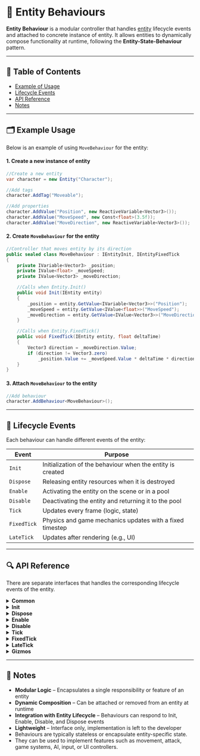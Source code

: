 # 🧩 Entity Behaviours

**Entity Behaviour** is a modular controller that handles [entity](../Entities/Manual.md) lifecycle events and
attached to concrete instance of entity. It allows entities to dynamically compose functionality at runtime, following
the **Entity-State-Behaviour** pattern.

---

## 📑 Table of Contents

- [Example of Usage](#-example-of-usage)
- [Lifecycle Events](#-lifecycle-events)
- [API Reference](#-api-reference)
- [Notes](#-notes)

---

## 🗂 Example Usage

Below is an example of using `MoveBehaviour` for the entity:

#### 1. Create a new instance of entity

```csharp
//Create a new entity
var character = new Entity("Character");

//Add tags
character.AddTag("Moveable");

//Add properties
character.AddValue("Position", new ReactiveVariable<Vector3>());
character.AddValue("MoveSpeed", new Const<float>(3.5f));
character.AddValue("MoveDirection", new ReactiveVariable<Vector3>());
```

#### 2. Create `MoveBehaviour` for the entity

```csharp
//Controller that moves entity by its direction
public sealed class MoveBehaviour : IEntityInit, IEntityFixedTick
{
    private IVariable<Vector3> _position;
    private IValue<float> _moveSpeed;
    private IValue<Vector3> _moveDirection;

    //Calls when Entity.Init()
    public void Init(IEntity entity)
    {
        _position = entity.GetValue<IVariable<Vector3>>("Position");
        _moveSpeed = entity.GetValue<IValue<float>>("MoveSpeed");
        _moveDirection = entity.GetValue<IValue<Vector3>>("MoveDirection");
    }

    //Calls when Entity.FixedTick()
    public void FixedTick(IEntity entity, float deltaTime)
    {
        Vector3 direction = _moveDirection.Value;
        if (direction != Vector3.zero) 
            _position.Value += _moveSpeed.Value * deltaTime * direction;
    }
}
```

#### 3. Attach `MoveBehaviour` to the entity

```csharp
//Add behaviour
character.AddBehaviour<MoveBehaviour>();
```

---

## 🔄 Lifecycle Events

Each behaviour can handle different events of the entity:

| Event       | Purpose                                                    |
|-------------|------------------------------------------------------------|
| `Init`      | Initialization of the behaviour when the entity is created |
| `Dispose`   | Releasing entity resources when it is destroyed            |
| `Enable`    | Activating the entity on the scene or in a pool            |
| `Disable`   | Deactivating the entity and returning it to the pool       |
| `Tick`      | Updates every frame (logic, state)                         |
| `FixedTick` | Physics and game mechanics updates with a fixed timestep   |
| `LateTick`  | Updates after rendering (e.g., UI)                         |

---

## 🔍 API Reference

There are separate interfaces that handles the corresponding lifecycle events of the entity.

<details>
  <summary><b>Common</b></summary>
  <ul>
    <li><a href="IEntityBehaviour.md">IEntityBehaviour</a></li>
    <li><a href="../Attributes/RunInEditModeAttribute.md">RunInEditModeAttribute</a></li>
  </ul>
</details>

<details>
  <summary><b>Init</b></summary>
  <ul>
    <li><a href="IEntityInit.md">IEntityInit</a></li>
    <li><a href="IEntityInit%601.md">IEntityInit&lt;E&gt;</a></li>
  </ul>
</details>

<details>
  <summary><b>Dispose</b></summary>
  <ul>
    <li><a href="IEntityDispose.md">IEntityDispose</a></li>
    <li><a href="IEntityDispose%601.md">IEntityDispose&lt;E&gt;</a></li>
  </ul>
</details>

<details>
  <summary><b>Enable</b></summary>
  <ul>
    <li><a href="IEntityEnable.md">IEntityEnable</a></li>
    <li><a href="IEntityEnable%601.md">IEntityEnable&lt;E&gt;</a></li>
  </ul>
</details>

<details>
  <summary><b>Disable</b></summary>
  <ul>
    <li><a href="IEntityDisable.md">IEntityDisable</a></li>
    <li><a href="IEntityDisable%601.md">IEntityDisable&lt;E&gt;</a></li>
  </ul>
</details>

<details>
  <summary><b>Tick</b></summary>
  <ul>
    <li><a href="IEntityTick.md">IEntityTick</a></li>
    <li><a href="IEntityTick%601.md">IEntityTick&lt;E&gt;</a></li>
  </ul>
</details>

<details>
  <summary><b>FixedTick</b></summary>
  <ul>
    <li><a href="IEntityFixedTick.md">IEntityFixedTick</a></li>
    <li><a href="IEntityFixedTick%601.md">IEntityFixedTick&lt;E&gt;</a></li>
  </ul>
</details>

<details>
  <summary><b>LateTick</b></summary>
  <ul>
    <li><a href="IEntityLateTick.md">IEntityLateTick</a></li>
    <li><a href="IEntityLateTick%601.md">IEntityLateTick&lt;E&gt;</a></li>
  </ul>
</details>

<details>
  <summary><b>Gizmos</b></summary>
  <ul>
    <li><a href="IEntityGizmos.md">IEntityGizmos</a></li>
    <li><a href="IEntityGizmos%601.md">IEntityGizmos&lt;E&gt;</a></li>
  </ul>
</details>


---

## 📝 Notes

- **Modular Logic** – Encapsulates a single responsibility or feature of an entity
- **Dynamic Composition** – Can be attached or removed from an entity at runtime
- **Integration with Entity Lifecycle** – Behaviours can respond to Init, Enable, Disable, and Dispose events
- **Lightweight** – Interface only, implementation is left to the developer
- Behaviours are typically stateless or encapsulate entity-specific state.
- They can be used to implement features such as movement, attack, game systems, AI, input, or UI controllers.


[//]: # ()
[//]: # (- **Init**)

[//]: # (    - [IEntityInit]&#40;IEntityInit.md&#41; <!-- + -->)

[//]: # (    - [IEntityInit&lt;E&gt;]&#40;IEntityInit%601.md&#41; <!-- + -->)

[//]: # (- **Dispose**)

[//]: # (    - [IEntityDispose]&#40;IEntityDispose.md&#41; <!-- + -->)

[//]: # (    - [IEntityDispose&lt;E&gt;]&#40;IEntityDispose%601.md&#41; <!-- + -->)

[//]: # (- **Enable**)

[//]: # (    - [IEntityEnable]&#40;IEntityEnable.md&#41; <!-- + -->)

[//]: # (    - [IEntityEnable&lt;E&gt;]&#40;IEntityEnable%601.md&#41; <!-- + -->)

[//]: # (- **Disable**)

[//]: # (    - [IEntityDisable]&#40;IEntityDisable.md&#41; <!-- + -->)

[//]: # (    - [IEntityDisable&lt;E&gt;]&#40;IEntityDisable%601.md&#41; <!-- + -->)

[//]: # (- **Tick**)

[//]: # (    - [IEntityTick]&#40;IEntityTick.md&#41; <!-- + -->)

[//]: # (    - [IEntityTick&lt;E&gt;]&#40;IEntityTick%601.md&#41; <!-- + -->)

[//]: # (- **FixedTick**)

[//]: # (    - [IEntityFixedTick]&#40;IEntityFixedTick.md&#41; <!-- + -->)

[//]: # (    - [IEntityFixedTick&lt;E&gt;]&#40;IEntityFixedTick%601.md&#41; <!-- + -->)

[//]: # (- **LateTick**)

[//]: # (    - [IEntityLateTick]&#40;IEntityLateTick.md&#41; <!-- + -->)

[//]: # (    - [IEntityLateTick&lt;E&gt;]&#40;IEntityLateTick%601.md&#41; <!-- + -->)

[//]: # (- **Gizmos**)

[//]: # (    - [IEntityGizmos]&#40;IEntityGizmos.md&#41; <!-- + -->)

[//]: # (    - [IEntityGizmos&lt;E&gt;]&#40;IEntityGizmos%601.md&#41; <!-- + -->)
